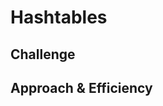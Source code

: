 # Hashtables
<!-- Short summary or background information -->

## Challenge
<!-- Description of the challenge -->

## Approach & Efficiency
<!-- What approach did you take? Why? What is the Big O space/time for this approach? -->
